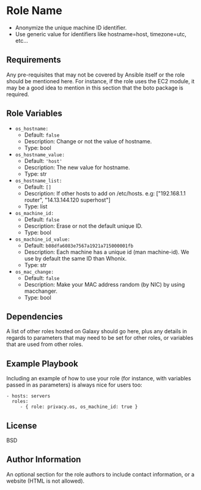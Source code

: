 Role Name
=========

+ Anonymize the unique machine ID identifier.
+ Use generic value for identifiers like hostname=host, timezone=utc, etc...

Requirements
------------

Any pre-requisites that may not be covered by Ansible itself or the role should be mentioned here. For instance, if the role uses the EC2 module, it may be a good idea to mention in this section that the boto package is required.

Role Variables
--------------

- `os_hostname:`
   - Default: `false`
   - Description: Change or not the value of hostname.
   - Type: bool
- `os_hostname_value:`
   - Default: `'host'`
   - Description: The new value for hostname.
   - Type: str
- `os_hostname_list:`
   - Default: `[]`
   - Description: If other hosts to add on /etc/hosts. e.g: ["192.168.1.1 router", "14.13.144.120 superhost"]
   - Type: list
- `os_machine_id:`
   - Default: `false`
   - Description: Erase or not the default unique ID.
   - Type: bool
- `os_machine_id_value:`
   - Default: `b08dfa6083e7567a1921a715000001fb`
   - Description: Each machine has a unique id (man machine-id). We use by default the same ID than Whonix.
   - Type: str
- `os_mac_change:`
   - Default: `false`
   - Description: Make your MAC address random (by NIC) by using macchanger.
   - Type: bool

Dependencies
------------

A list of other roles hosted on Galaxy should go here, plus any details in regards to parameters that may need to be set for other roles, or variables that are used from other roles.

Example Playbook
----------------

Including an example of how to use your role (for instance, with variables passed in as parameters) is always nice for users too:

    - hosts: servers
      roles:
         - { role: privacy.os, os_machine_id: true }

License
-------

BSD

Author Information
------------------

An optional section for the role authors to include contact information, or a website (HTML is not allowed).
